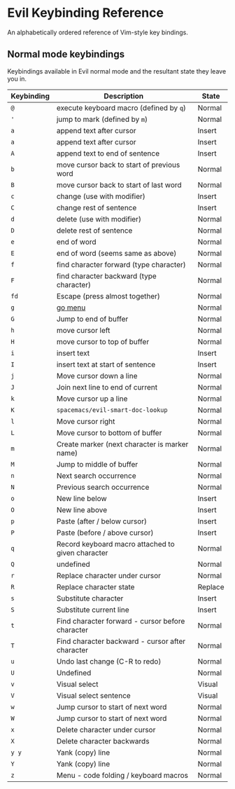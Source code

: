 # Evil Keybinding Reference

An alphabetically ordered reference of Vim-style key bindings.


## Normal mode keybindings

Keybindings available in Evil normal mode and the resultant state they leave you in.

| Keybinding | Description                                       | State   |
|------------|---------------------------------------------------|---------|
| `@`        | execute keyboard macro (defined by `q`)           | Normal  |
| `'`        | jump to mark (defined by `m`)                     | Normal  |
| `a`        | append text after cursor                          | Insert  |
| `a`        | append text after cursor                          | Insert  |
| `A`        | append text to end of sentence                    | Insert  |
| `b`        | move cursor back to start of previous word        | Normal  |
| `B`        | move cursor back to start of last word            | Normal  |
| `c`        | change (use with modifier)                        | Insert  |
| `C`        | change rest of sentence                           | Insert  |
| `d`        | delete (use with modifier)                        | Normal  |
| `D`        | delete rest of sentence                           | Normal  |
| `e`        | end of word                                       | Normal  |
| `E`        | end of word  (seems same as above)                | Normal  |
| `f`        | find character forward (type character)           | Normal  |
| `F`        | find character backward (type character)          | Normal  |
| `fd`       | Escape (press almost together)                    | Normal  |
| `g`        | [go menu](/editing/evil-tools/g-menu.md)          | Normal  |
| `G`        | Jump to end of buffer                             | Normal  |
| `h`        | move cursor left                                  | Normal  |
| `H`        | move cursor to top of buffer                      | Normal  |
| `i`        | insert text                                       | Insert  |
| `I`        | insert text at start of sentence                  | Insert  |
| `j`        | Move cursor down a line                           | Normal  |
| `J`        | Join next line to end of current                  | Normal  |
| `k`        | Move cursor up a line                             | Normal  |
| `K`        | `spacemacs/evil-smart-doc-lookup`                 | Normal  |
| `l`        | Move cursor right                                 | Normal  |
| `L`        | Move cursor to bottom of buffer                   | Normal  |
| `m`        | Create marker (next character is marker name)     | Normal  |
| `M`        | Jump to middle of buffer                          | Normal  |
| `n`        | Next search occurrence                            | Normal  |
| `N`        | Previous search occurrence                        | Normal  |
| `o`        | New line below                                    | Insert  |
| `O`        | New line above                                    | Insert  |
| `p`        | Paste (after / below cursor)                      | Insert  |
| `P`        | Paste (before / above cursor)                     | Insert  |
| `q`        | Record keyboard macro attached to given character | Normal  |
| `Q`        | undefined                                         | Normal  |
| `r`        | Replace character under cursor                    | Normal  |
| `R`        | Replace character state                           | Replace |
| `s`        | Substitute character                              | Insert  |
| `S`        | Substitute current line                           | Insert  |
| `t`        | Find character forward - cursor before character  | Normal  |
| `T`        | Find character backward - cursor after character  | Normal  |
| `u`        | Undo last change (C-R to redo)                    | Normal  |
| `U`        | Undefined                                         | Normal  |
| `v`        | Visual select                                     | Visual  |
| `V`        | Visual select sentence                            | Visual  |
| `w`        | Jump cursor to start of next word                 | Normal  |
| `W`        | Jump cursor to start of next word                 | Normal  |
| `x`        | Delete character under cursor                     | Normal  |
| `X`        | Delete character backwards                        | Normal  |
| `y y`      | Yank (copy) line                                  | Normal  |
| `Y`        | Yank (copy) line                                  | Normal  |
| `z`        | Menu - code folding / keyboard macros             | Normal  |

